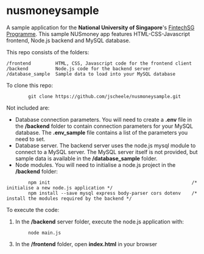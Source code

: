 # nusmoneysample

A sample application for the **National University of Singapore**'s [FintechSG Programme](https://fintechlab.nus.edu.sg/nus-fintechsg-programme/).
This sample NUSmoney app features HTML-CSS-Javascript frontend, Node.js backend and MySQL database.

This repo consists of the folders:
```
/frontend         HTML, CSS, Javascript code for the frontend client
/backend          Node.js code for the backend server
/database_sample  Sample data to load into your MySQL database
```

To clone this repo:
```
        git clone https://github.com/jscheele/nusmoneysample.git
```

Not included are:
- Database connection parameters. You will need to create a **.env** file in the **/backend** folder to contain connection parameters for your MySQL database. The **.env_sample** file contains a list of the parameters you need to set.
- Database server. The backend server uses the node.js mysql module to connect to a MySQL server. The MySQL server itself is not provided, but sample data is available in the **/database_sample** folder.
- Node modules. You will need to initialise a node.js project in the **/backend** folder:
```
        npm init                                                    /* initialise a new node.js application */
        npm install --save mysql express body-parser cors dotenv    /* install the modules required by the backend */
````     
To execute the code:
1. In the **/backend** server folder, execute the node.js application with:
```
        node main.js
```
3. In the **/frontend** folder, open **index.html** in your browser
